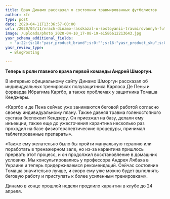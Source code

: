 ```yaml
---
title: Врач Динамо рассказал о состоянии травмированных футболистов
author: xfr
type: post
date: 2020-04-11T13:36:57+00:00
url: /2020/04/11/vrach-dinamo-rasskazal-o-sostoyanii-travmirovannyh-futbolistov/
image: /uploads/photo_2020-04-10_17-08-19-e1586612213643.jpg
yasr_schema_additional_fields:
  - 'a:22:{s:18:"yasr_product_brand";s:0:"";s:16:"yasr_product_sku";s:0:"";s:37:"yasr_product_global_identifier_select";s:5:"gtin8";s:36:"yasr_product_global_identifier_value";s:0:"";s:18:"yasr_product_price";s:0:"";s:27:"yasr_product_price_currency";s:0:"";s:30:"yasr_product_price_valid_until";s:0:"";s:31:"yasr_product_price_availability";s:12:"Discontinued";s:22:"yasr_product_price_url";s:0:"";s:26:"yasr_localbusiness_address";s:0:"";s:29:"yasr_localbusiness_pricerange";s:0:"";s:28:"yasr_localbusiness_telephone";s:0:"";s:20:"yasr_recipe_cooktime";s:0:"";s:23:"yasr_recipe_description";s:0:"";s:20:"yasr_recipe_keywords";s:0:"";s:21:"yasr_recipe_nutrition";s:0:"";s:20:"yasr_recipe_preptime";s:0:"";s:26:"yasr_recipe_recipecategory";s:0:"";s:25:"yasr_recipe_recipecuisine";s:0:"";s:28:"yasr_recipe_recipeingredient";s:0:"";s:30:"yasr_recipe_recipeinstructions";s:0:"";s:17:"yasr_recipe_video";s:0:"";}'
yasr_review_type:
  - BlogPosting

---
```

**Теперь в роли главного врача первой команды Андрей Шморгун.**

В интервью официальному сайту Динамо Шморгун рассказал об индивидуальных тренировках полузащитника Карлоса Де Пены и форварда Ибрагима Каргбо, а также проблемах у защитника Томаша Кенджеры.

«Каргбо и де Пена сейчас уже занимаются беговой работой согласно своему индивидуальному плану. Также давняя травма голеностопного сустава беспокоит Кендзеру. Он приезжал на базу, делали ему инъекции, также еще до ужесточения карантина несколько раз проходил на базе физиотерапевтические процедуры, принимал таблетированные препараты».

«Также ему желательно было бы пройти мануальную терапию или поработать в тренажерном зале, но из-за карантина пришлось прервать этот процесс, и он продолжил восстановление в домашних условиях. Мы консультировались у профессора Андрея Лябаха в Украине и теперь придерживаемся рекомендаций. Сейчас состояние Томаша значительно лучше, и скоро ему уже можно будет выполнять беговую работу и приступать к более усиленным тренировкам».

Динамо в конце прошлой недели продлило карантин в клубе до 24 апреля.